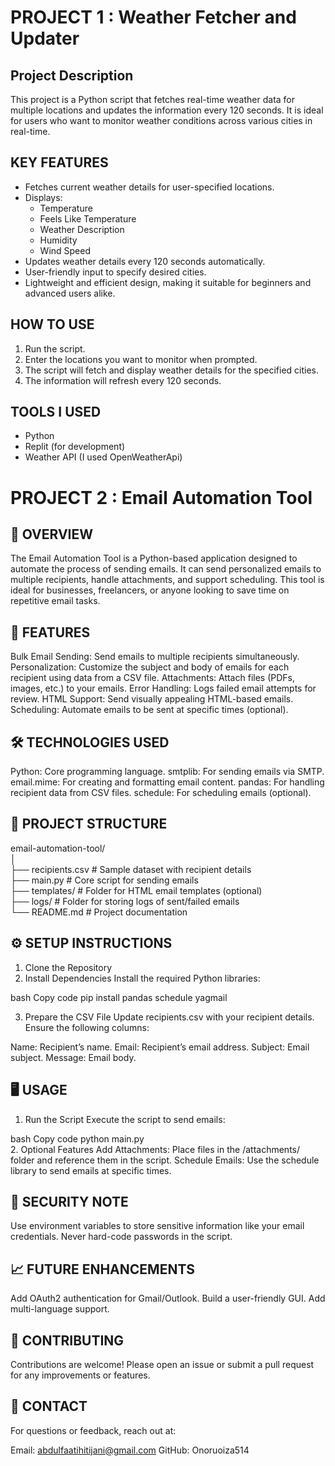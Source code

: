 # PROJECT 1 : Weather Fetcher and Updater

## Project Description
This project is a Python script that fetches real-time weather data for multiple locations and updates the information every 120 seconds. It is ideal for users who want to monitor weather conditions across various cities in real-time.

## KEY FEATURES 
- Fetches current weather details for user-specified locations.
- Displays:
  - Temperature
  - Feels Like Temperature
  - Weather Description
  - Humidity
  - Wind Speed
- Updates weather details every 120 seconds automatically.
- User-friendly input to specify desired cities.
- Lightweight and efficient design, making it suitable for beginners and advanced users alike.

## HOW TO USE
1. Run the script.
2. Enter the locations you want to monitor when prompted.
3. The script will fetch and display weather details for the specified cities.
4. The information will refresh every 120 seconds.

## TOOLS I USED
- Python
- Replit (for development) 
- Weather API (I used OpenWeatherApi)







# PROJECT 2 : Email Automation Tool

## 📜 OVERVIEW
The Email Automation Tool is a Python-based application designed to automate the process of sending emails. It can send personalized emails to multiple recipients, handle attachments, and support scheduling. This tool is ideal for businesses, freelancers, or anyone looking to save time on repetitive email tasks.

## 🚀 FEATURES
Bulk Email Sending: Send emails to multiple recipients simultaneously.
Personalization: Customize the subject and body of emails for each recipient using data from a CSV file.
Attachments: Attach files (PDFs, images, etc.) to your emails.
Error Handling: Logs failed email attempts for review.
HTML Support: Send visually appealing HTML-based emails.
Scheduling: Automate emails to be sent at specific times (optional).

## 🛠️ TECHNOLOGIES USED
Python: Core programming language.
smtplib: For sending emails via SMTP.
email.mime: For creating and formatting email content.
pandas: For handling recipient data from CSV files.
schedule: For scheduling emails (optional).

## 📂 PROJECT STRUCTURE

email-automation-tool/  
│  
├── recipients.csv          # Sample dataset with recipient details  
├── main.py                 # Core script for sending emails  
├── templates/              # Folder for HTML email templates (optional)  
├── logs/                   # Folder for storing logs of sent/failed emails  
└── README.md               # Project documentation  

## ⚙️ SETUP INSTRUCTIONS
1. Clone the Repository
2. Install Dependencies
Install the required Python libraries:

bash
Copy code
pip install pandas schedule yagmail  

3. Prepare the CSV File
Update recipients.csv with your recipient details. Ensure the following columns:

Name: Recipient’s name.
Email: Recipient’s email address.
Subject: Email subject.
Message: Email body.

## 🖥️ USAGE
1. Run the Script
Execute the script to send emails:

bash
Copy code
python main.py  
2. Optional Features
Add Attachments: Place files in the /attachments/ folder and reference them in the script.
Schedule Emails: Use the schedule library to send emails at specific times.

## 🔐 SECURITY NOTE
Use environment variables to store sensitive information like your email credentials.
Never hard-code passwords in the script.

## 📈 FUTURE ENHANCEMENTS
Add OAuth2 authentication for Gmail/Outlook.
Build a user-friendly GUI.
Add multi-language support.

## 🤝 CONTRIBUTING
Contributions are welcome! Please open an issue or submit a pull request for any improvements or features.

## 📧 CONTACT
For questions or feedback, reach out at:

Email: abdulfaatihitijani@gmail.com
GitHub: Onoruoiza514
